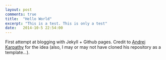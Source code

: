 ```yaml
---
layout: post
comments: true
title:  "Hello World"
excerpt: "This is a test. This is only a test"
date:   2014-10-5 22:54:00
---
```


First attempt at blogging with Jekyll + Github pages. Credit to [Andrej Karpathy](karpathy.github.io) for the idea (also, I may or may not have cloned his repository as a template...).
